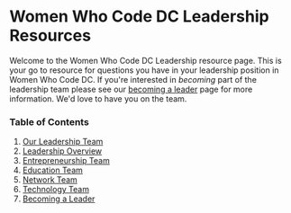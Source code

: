 # Women Who Code DC Leadership Resources

Welcome to the Women Who Code DC Leadership resource page. This is your go to resource for questions you have in your leadership position in Women Who Code DC. 
If you're interested in _becoming_ part of the leadership team please see our [becoming a leader](https://github.com/womenwhocodedc/organization/blob/master/leadership-resources/becoming_a_leader.md) page for more information. We'd love to have you on the team.

### Table of Contents
1. [Our Leadership Team]()
1. [Leadership Overview]()
1. [Entrepreneurship Team]()
1. [Education Team]()
1. [Network Team]()
1. [Technology Team]()
1. [Becoming a Leader](https://github.com/womenwhocodedc/organization/blob/master/leadership-resources/becoming_a_leader.md)
